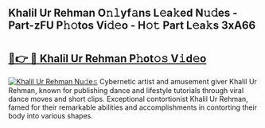 ## Khalil Ur Rehman O𝚗𝚕yf𝚊ns L𝚎a𝚔ed N𝚞𝚍es - Part-zFU P𝚑𝚘tos Vi𝚍𝚎o - H𝚘𝚝 Part L𝚎a𝚔s 3xA66

# <h2><a href="http://kf848w.oniu.top/?m=Khalil+Ur+Rehman">🔗👉 🔴 Khalil Ur Rehman P𝚑ot𝚘𝚜 V𝚒d𝚎o</a></h2>

[![Khalil Ur Rehman Nu𝚍e𝚜](https://i.imgur.com/0qMVB7G.gif)](http://kf848w.oniu.top/?m=Khalil+Ur+Rehman)
Cybernetic artist and amusement giver Khalil Ur Rehman, known for publishing dance and lifestyle tutorials through viral dance moves and short clips. Exceptional contortionist Khalil Ur Rehman, famed for their remarkable abilities and accomplishments in contorting their body into various shapes.  
